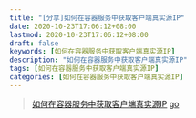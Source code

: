 ```yaml
---
title: "[分享]如何在容器服务中获取客户端真实源IP"
date: 2020-10-23T17:06:12+08:00
lastmod: 2020-10-23T17:06:12+08:00
draft: false
keywords: [如何在容器服务中获取客户端真实源IP]
description: "如何在容器服务中获取客户端真实源IP"
tags: [如何在容器服务中获取客户端真实源IP]
categories: [如何在容器服务中获取客户端真实源IP]
---
```


>   [如何在容器服务中获取客户端真实源IP](https://cloud.tencent.com/developer/article/1721204?sharedUid=7774809)
    [go](https://cloud.tencent.com/developer/article/1717128?s=original-sharing&sharedUid=7774809)
